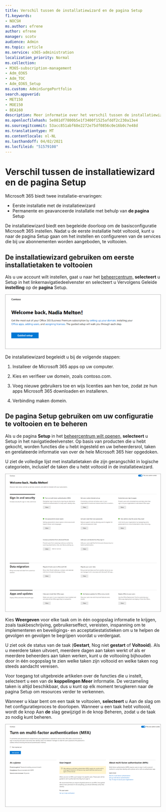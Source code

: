 ```yaml
---
title: Verschil tussen de installatiewizard en de pagina Setup
f1.keywords:
- NOCSH
ms.author: efrene
author: efrene
manager: scotv
audience: Admin
ms.topic: article
ms.service: o365-administration
localization_priority: Normal
ms.collection:
- M365-subscription-management
- Adm_O365
- Adm_TOC
- Adm_O365_Setup
ms.custom: AdminSurgePortfolio
search.appverid:
- MET150
- MOE150
- BEA160
description: Meer informatie over het verschil tussen de installatiewizard en de pagina Setup.
ms.openlocfilehash: 5e081df7800b5e1f3400f1525afddf2c230a13e4
ms.sourcegitcommit: 53acc851abf68e2272e75df0856c0e16b0c7e48d
ms.translationtype: MT
ms.contentlocale: nl-NL
ms.lasthandoff: 04/02/2021
ms.locfileid: "51579108"
---
```

# <a name="difference-between-the-setup-wizard-and-the-setup-page"></a>Verschil tussen de installatiewizard en de pagina Setup

Microsoft 365 biedt twee installatie-ervaringen: 

- Eerste installatie met de installatiewizard
- Permanente en geavanceerde installatie met behulp van **de pagina** Setup

De installatiewizard biedt een begeleide doorloop om de basisconfiguratie Microsoft 365 instellen. Nadat u de eerste installatie hebt  voltooid, kunt u naar de pagina Setup gaan om het instellen en configureren van de services die bij uw abonnementen worden aangeboden, te voltooien.

## <a name="use-the-setup-wizard-to-complete-initial-setup-tasks"></a>De installatiewizard gebruiken om eerste installatietaken te voltooien

Als u uw account wilt instellen, gaat u naar het [beheercentrum,](https://go.microsoft.com/fwlink/p/?linkid=2024339) **selecteert** u Setup in het linkernavigatiedeelvenster en selecteert u Vervolgens Geleide **instelling** op de **pagina** Setup.

![De installatiewizard Microsoft 365-apps voor bedrijven starten](../../media/o365b-guided-setup.png)

De installatiewizard begeleidt u bij de volgende stappen:

1. Installeer de Microsoft 365 apps op uw computer.

2. Kies en verifieer uw domein, zoals contoso.com.

3. Voeg nieuwe gebruikers toe en wijs licenties aan hen toe, zodat ze hun apps Microsoft 365 downloaden en installeren.

4. Verbinding maken domein.

## <a name="use-the-setup-page-to-complete-and-manage-your-configuration"></a>De pagina Setup gebruiken om uw configuratie te voltooien en te beheren

Als u de pagina **Setup** in het [beheercentrum wilt openen,](https://go.microsoft.com/fwlink/p/?linkid=2024339) **selecteert** u Setup in het navigatiedeelvenster. Op basis van producten die u hebt gekocht, worden functies die u hebt ingesteld en uw beheerdersrol, taken en gerelateerde informatie van over de hele Microsoft 365 hier opgedoken.

U ziet de volledige lijst met installatietaken die zijn gerangschikt in logische categorieën, inclusief de taken die u hebt voltooid in de installatiewizard.

![Microsoft 365 voor bedrijven Setup-pagina](../../media/o365b-setup-page.png)

Kies **Weergeven** voor elke taak om in één oogopslag informatie te krijgen, zoals taakbeschrijving, gebruikerseffect, vereisten, inspanning om te implementeren en beveiligings- en acceptatiestatistieken om u te helpen de gevolgen en gevolgen te begrijpen voordat u verdergaat.

U ziet ook de status van de taak (**Gestart**, Nog niet **gestart** of **Voltooid**). Als u meerdere taken uitvoert, meerdere dagen aan taken werkt of als er meerdere beheerders aan taken werken, kunt u de voltooiing bijhouden door in één oogopslag te zien welke taken zijn voltooid en welke taken nog steeds aandacht vereisen. 

Voor toegang tot uitgebreide artikelen over de functies die u instelt, selecteert u een van de **koppelingen Meer** informatie. De verzameling taken is altijd beschikbaar, dus  u kunt op elk moment terugkeren naar de pagina Setup om resources verder te verkennen.

Wanneer u klaar bent om een taak te voltooien, **selecteert** u Aan de slag om het configuratieproces te doorlopen. Wanneer u een taak hebt voltooid,  wordt de knop Aan **de** slag gewijzigd in de knop Beheren, zodat u de taak zo nodig kunt beheren.

![Taakweergave met in één oogopslag informatie](../../media/o365b-at-a-glance.png)
